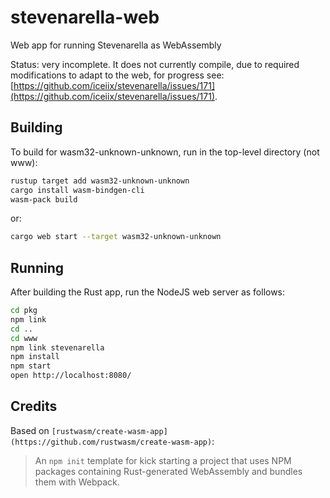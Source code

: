 # stevenarella-web

Web app for running Stevenarella as WebAssembly

Status: very incomplete. It does not currently compile, due to required modifications to adapt to the web,
for progress see: [https://github.com/iceiix/stevenarella/issues/171](https://github.com/iceiix/stevenarella/issues/171).

## Building

To build for wasm32-unknown-unknown, run in the top-level directory (not www):

```sh
rustup target add wasm32-unknown-unknown
cargo install wasm-bindgen-cli
wasm-pack build
```

or:

```sh
cargo web start --target wasm32-unknown-unknown
```

## Running

After building the Rust app, run the NodeJS web server as follows:

```sh
cd pkg
npm link
cd ..
cd www
npm link stevenarella
npm install
npm start
open http://localhost:8080/
```

## Credits

Based on `[rustwasm/create-wasm-app](https://github.com/rustwasm/create-wasm-app)`:

> An `npm init` template for kick starting a project that uses NPM packages
> containing Rust-generated WebAssembly and bundles them with Webpack.

